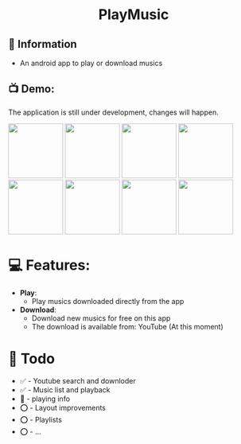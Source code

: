 <h1 align="center">PlayMusic</h1>
  
## 📗 Information

* An android app to play or download musics

## 📺 Demo:
The application is still under development, changes will happen.

<p float="left">
<img src="https://i.imgur.com/BrF6MW1.png" width="110"> <img src="https://i.imgur.com/oTX5O92.png" width="110"> <img src="https://i.imgur.com/BqvBk0V.png" width="110"> <img src="https://i.imgur.com/gYekBfK.png" width="110"> <img src="https://i.imgur.com/BJgtdjv.png" width="110"> <img src="https://i.imgur.com/dtUeAuc.png" width="110"> <img src="https://i.imgur.com/UbDGpqb.png" width="110"> <img src="https://i.imgur.com/WjunyvP.png" width="110">
</p>

# 💻 Features:
- **Play**:
  - Play musics downloaded directly from the app
- **Download**:
  - Download new musics for free on this app
  - The download is available from: YouTube (At this moment)

# 🔨 Todo

* ✅ - Youtube search and downloder
* ✅ - Music list and playback
* 🔶 - playing info
* ⭕ - Layout improvements
* ⭕ - Playlists
* ⭕ - ...
